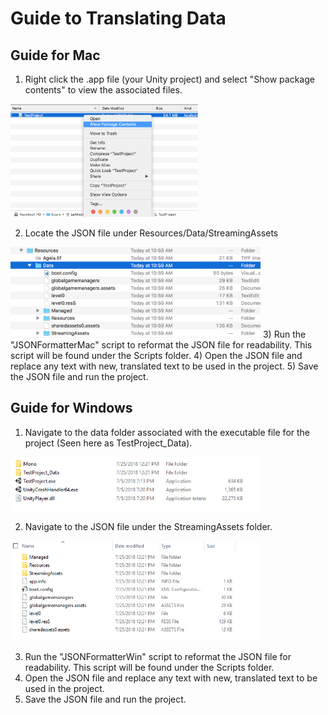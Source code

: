 # Guide to Translating Data
## Guide for Mac
1) Right click the .app file (your Unity project) and select "Show package contents" to view the associated files.<br>
<img src="images/showpackage.png" width="300px"/>

2) Locate the JSON file under Resources/Data/StreamingAssets
<img src="images/resources.png" width="400px"/>
3) Run the "JSONFormatterMac" script to reformat the JSON file for readability. This script will be found under the Scripts folder. 
4) Open the JSON file and replace any text with new, translated text to be used in the project.
5) Save the JSON file and run the project.


## Guide for Windows
1) Navigate to the data folder associated with the executable file for the project (Seen here as TestProject_Data).
<img src="images/windows1.png" width="400px"/>

2) Navigate to the JSON file under the StreamingAssets folder.
<img src="images/windows2.png" width="400px"/>

3) Run the "JSONFormatterWin" script to reformat the JSON file for readability. This script will be found under the Scripts folder.
4) Open the JSON file and replace any text with new, translated text to be used in the project.
5) Save the JSON file and run the project.
